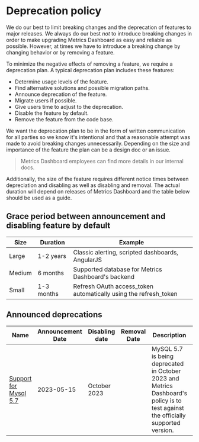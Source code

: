 # Deprecation policy

We do our best to limit breaking changes and the deprecation of features to major releases. We always do our best _not_ to introduce breaking changes in order to make upgrading Metrics Dashboard as easy and reliable as possible. However, at times we have to introduce a breaking change by changing behavior or by removing a feature.

To minimize the negative effects of removing a feature, we require a deprecation plan. A typical deprecation plan includes these features:

- Determine usage levels of the feature.
- Find alternative solutions and possible migration paths.
- Announce deprecation of the feature.
- Migrate users if possible.
- Give users time to adjust to the deprecation.
- Disable the feature by default.
- Remove the feature from the code base.

We want the deprecation plan to be in the form of written communication for all parties so we know it's intentional and that a reasonable attempt was made to avoid breaking changes unnecessarily. Depending on the size and importance of the feature the plan can be a design doc or an issue.

> Metrics Dashboard employees can find more details in our internal docs.

Additionally, the size of the feature requires different notice times between depreciation and disabling as well as disabling and removal. The actual duration will depend on releases of Metrics Dashboard and the table below should be used as a guide.

## Grace period between announcement and disabling feature by default

| Size   | Duration   | Example                                                          |
| ------ | ---------- | ---------------------------------------------------------------- |
| Large  | 1-2 years  | Classic alerting, scripted dashboards, AngularJS                 |
| Medium | 6 months   | Supported database for Metrics Dashboard's backend                         |
| Small  | 1-3 months | Refresh OAuth access_token automatically using the refresh_token |

## Announced deprecations

| Name                                                                     | Announcement Date | Disabling date | Removal Date | Description                                                                                                             | Status  |
| ------------------------------------------------------------------------ | ----------------- | -------------- | ------------ | ----------------------------------------------------------------------------------------------------------------------- | ------- |
| [Support for Mysql 5.7](https://github.com/metrics-dashboard/metrics-dashboard/issues/68446) | 2023-05-15        | October 2023   |              | MySQL 5.7 is being deprecated in October 2023 and Metrics Dashboard's policy is to test against the officially supported version. | Planned |

